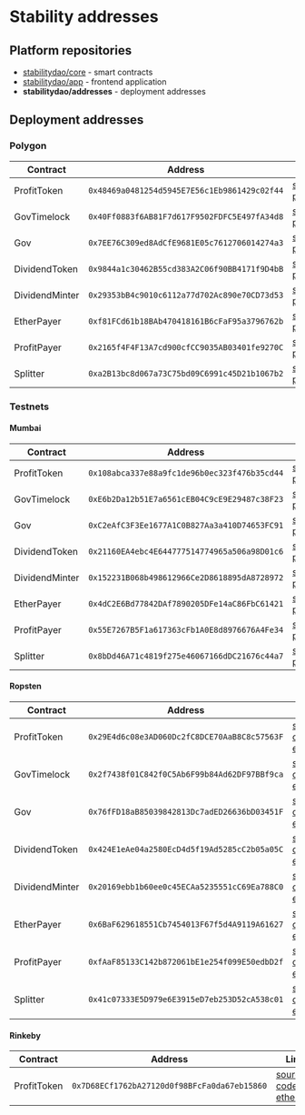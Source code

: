 # Stability addresses

## Platform repositories

- [stabilitydao/core](https://github.com/stabilitydao/core) - smart contracts
- [stabilitydao/app](https://github.com/stabilitydao/app) - frontend application
- **stabilitydao/addresses** - deployment addresses


## Deployment addresses
### Polygon

| Contract       | Address                                      | Links                                                                                                                                                                                           |
|----------------|----------------------------------------------|-------------------------------------------------------------------------------------------------------------------------------------------------------------------------------------------------|
| ProfitToken    | `0x48469a0481254d5945E7E56c1Eb9861429c02f44` | [source code](https://github.com/stabilitydao/core/blob/develop/contracts/ProfitToken.sol) [polygonscan](https://polygonscan.com/address/0x48469a0481254d5945E7E56c1Eb9861429c02f44)            |
| GovTimelock    | `0x40Ff0883f6AB81F7d617F9502FDFC5E497fA34d8` | [source code](https://github.com/stabilitydao/core/blob/develop/contracts/governance/GovTimelock.sol) [polygonscan](https://polygonscan.com/address/0x40Ff0883f6AB81F7d617F9502FDFC5E497fA34d8) |
| Gov            | `0x7EE76C309ed8AdCfE9681E05c7612706014274a3` | [source code](https://github.com/stabilitydao/core/blob/develop/contracts/governance/Gov.sol) [polygonscan](https://polygonscan.com/address/0x7EE76C309ed8AdCfE9681E05c7612706014274a3)         |
| DividendToken  | `0x9844a1c30462B55cd383A2C06f90BB4171f9D4bB` | [source code](https://github.com/stabilitydao/core/blob/develop/contracts/token/DividendToken.sol) [polygonscan](https://polygonscan.com/address/0x9844a1c30462B55cd383A2C06f90BB4171f9D4bB)    |
| DividendMinter | `0x29353bB4c9010c6112a77d702Ac890e70CD73d53` | [source code](https://github.com/stabilitydao/core/blob/develop/contracts/pool/DividendMinter.sol) [polygonscan](https://polygonscan.com/address/0x29353bB4c9010c6112a77d702Ac890e70CD73d53)    |
| EtherPayer     | `0xf81FCd61b18BAb470418161B6cFaF95a3796762b` | [source code](https://github.com/stabilitydao/core/blob/develop/contracts/payer/EtherPayer.sol) [polygonscan](https://polygonscan.com/address/0xf81FCd61b18BAb470418161B6cFaF95a3796762b)       |
| ProfitPayer    | `0x2165f4F4F13A7cd900cfCC9035AB03401fe9270C` | [source code](https://github.com/stabilitydao/core/blob/develop/contracts/payer/ProfitPayer.sol) [polygonscan](https://polygonscan.com/address/0x2165f4F4F13A7cd900cfCC9035AB03401fe9270C)      |
| Splitter       | `0xa2B13bc8d067a73C75bd09C6991c45D21b1067b2` | [source code](https://github.com/stabilitydao/core/blob/develop/contracts/splitter/Splitter.sol) [polygonscan](https://polygonscan.com/address/0xa2B13bc8d067a73C75bd09C6991c45D21b1067b2)      |

### Testnets

#### Mumbai

| Contract       | Address                                      | Links                                                                                                                                                                                                  |
|----------------|----------------------------------------------|--------------------------------------------------------------------------------------------------------------------------------------------------------------------------------------------------------|
| ProfitToken    | `0x108abca337e88a9fc1de96b0ec323f476b35cd44` | [source code](https://github.com/stabilitydao/core/blob/develop/contracts/token/ProfitToken.sol) [polygonscan](https://mumbai.polygonscan.com/address/0x108abca337e88a9fc1de96b0ec323f476b35cd44)      |
| GovTimelock    | `0xE6b2Da12b51E7a6561cEB04C9cE9E29487c38F23` | [source code](https://github.com/stabilitydao/core/blob/develop/contracts/governance/GovTimelock.sol) [polygonscan](https://mumbai.polygonscan.com/address/0xE6b2Da12b51E7a6561cEB04C9cE9E29487c38F23) |
| Gov            | `0xC2eAfC3F3Ee1677A1C0B827Aa3a410D74653FC91` | [source code](https://github.com/stabilitydao/core/blob/develop/contracts/governance/Gov.sol) [polygonscan](https://mumbai.polygonscan.com/address/0xC2eAfC3F3Ee1677A1C0B827Aa3a410D74653FC91)         |
| DividendToken  | `0x21160EA4ebc4E644777514774965a506a98D01c6` | [source code](https://github.com/stabilitydao/core/blob/develop/contracts/token/DividendToken.sol) [polygonscan](https://mumbai.polygonscan.com/address/0x21160EA4ebc4E644777514774965a506a98D01c6)    |
| DividendMinter | `0x152231B068b498612966Ce2D8618895dA8728972` | [source code](https://github.com/stabilitydao/core/blob/develop/contracts/pool/DividendMinter.sol) [polygonscan](https://mumbai.polygonscan.com/address/0x152231B068b498612966Ce2D8618895dA8728972)    |
| EtherPayer     | `0x4dC2E6Bd77842DAf7890205DFe14aC86FbC61421` | [source code](https://github.com/stabilitydao/core/blob/develop/contracts/payer/EtherPayer.sol) [polygonscan](https://mumbai.polygonscan.com/address/0x4dC2E6Bd77842DAf7890205DFe14aC86FbC61421)       |
| ProfitPayer    | `0x55E7267B5F1a617363cFb1A0E8d8976676A4Fe34` | [source code](https://github.com/stabilitydao/core/blob/develop/contracts/payer/ProfitPayer.sol) [polygonscan](https://mumbai.polygonscan.com/address/0x55E7267B5F1a617363cFb1A0E8d8976676A4Fe34)      |
| Splitter       | `0x8bDd46A71c4819f275e46067166dDC21676c44a7` | [source code](https://github.com/stabilitydao/core/blob/develop/contracts/splitter/Splitter.sol) [polygonscan](https://mumbai.polygonscan.com/address/0x8bDd46A71c4819f275e46067166dDC21676c44a7)      |


#### Ropsten

| Contract       | Address                                      | Links                                                                                                                                                                                              |
|----------------|----------------------------------------------|----------------------------------------------------------------------------------------------------------------------------------------------------------------------------------------------------|
| ProfitToken    | `0x29E4d6c08e3AD060Dc2fC8DCE70AaB8C8c57563F` | [source code](https://github.com/stabilitydao/core/blob/main/contracts/token/ProfitToken.sol) [etherscan](https://ropsten.etherscan.io/address/0x29E4d6c08e3AD060Dc2fC8DCE70AaB8C8c57563F)         |
| GovTimelock    | `0x2f7438f01C842f0C5Ab6F99b84Ad62DF97BBf9ca` | [source code](https://github.com/stabilitydao/core/blob/develop/contracts/governance/GovTimelock.sol) [etherscan](https://ropsten.etherscan.io/address/0x2f7438f01C842f0C5Ab6F99b84Ad62DF97BBf9ca) |
| Gov            | `0x76fFD18aB85039842813Dc7adED26636bD03451F` | [source code](https://github.com/stabilitydao/core/blob/develop/contracts/governance/Gov.sol) [etherscan](https://ropsten.etherscan.io/address/0x76fFD18aB85039842813Dc7adED26636bD03451F)         |
| DividendToken  | `0x424E1eAe04a2580EcD4d5f19Ad5285cC2b05a05C` | [source code](https://github.com/stabilitydao/core/blob/develop/contracts/token/DividendToken.sol) [etherscan](https://ropsten.etherscan.io/address/0x424E1eAe04a2580EcD4d5f19Ad5285cC2b05a05C)    |
| DividendMinter | `0x20169ebb1b60ee0c45ECAa5235551cC69Ea788C0` | [source code](https://github.com/stabilitydao/core/blob/develop/contracts/pool/DividendMinter.sol) [etherscan](https://ropsten.etherscan.io/address/0x20169ebb1b60ee0c45ECAa5235551cC69Ea788C0)    |
| EtherPayer     | `0x6BaF629618551Cb7454013F67f5d4A9119A61627` | [source code](https://github.com/stabilitydao/core/blob/develop/contracts/payer/EtherPayer.sol) [etherscan](https://ropsten.etherscan.io/address/0x6BaF629618551Cb7454013F67f5d4A9119A61627)       |
| ProfitPayer    | `0xfAaF85133C142b872061bE1e254f099E50edbD2f` | [source code](https://github.com/stabilitydao/core/blob/develop/contracts/payer/ProfitPayer.sol) [etherscan](https://ropsten.etherscan.io/address/0xfAaF85133C142b872061bE1e254f099E50edbD2f)      |
| Splitter       | `0x41c07333E5D979e6E3915eD7eb253D52cA538c01` | [source code](https://github.com/stabilitydao/core/blob/develop/contracts/splitter/Splitter.sol) [etherscan](https://ropsten.etherscan.io/address/0x41c07333E5D979e6E3915eD7eb253D52cA538c01)      |


#### Rinkeby

| Contract    | Address                                      | Links                                                                                                                                                                                |
|-------------|----------------------------------------------|--------------------------------------------------------------------------------------------------------------------------------------------------------------------------------------|
| ProfitToken | `0x7D68ECf1762bA27120d0f98BFcFa0da67eb15860` | [source code](https://github.com/stabilitydao/core/blob/main/contracts/ProfitToken.sol) [etherscan](https://rinkeby.etherscan.io/address/0x7D68ECf1762bA27120d0f98BFcFa0da67eb15860) |
